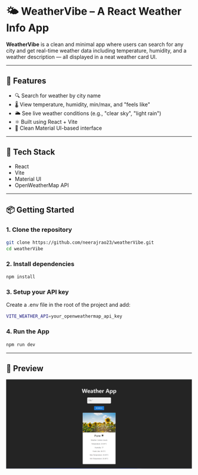 # 🌤️ WeatherVibe – A React Weather Info App

**WeatherVibe** is a clean and minimal app where users can search for any city and get real-time weather data including temperature, humidity, and a weather description — all displayed in a neat weather card UI.

---

## 🚀 Features

- 🔍 Search for weather by city name
- 🌡️ View temperature, humidity, min/max, and "feels like"
- 🌥️ See live weather conditions (e.g., "clear sky", "light rain")
- ⚛️ Built using React + Vite
- 🎨 Clean Material UI-based interface

---

## 🧰 Tech Stack

- React
- Vite
- Material UI
- OpenWeatherMap API

---

## 📦 Getting Started

### 1. Clone the repository

```bash
git clone https://github.com/neerajrao23/weatherVibe.git
cd weatherVibe
```

### 2.  Install dependencies

```bash
npm install
```

### 3. Setup your API key
Create a .env file in the root of the project and add:

```bash
VITE_WEATHER_API=your_openweathermap_api_key
```

### 4. Run the App

```bash
npm run dev
```

---

## 📸 Preview

![WeatherVibe Screenshot](./public/screenshot.png)

